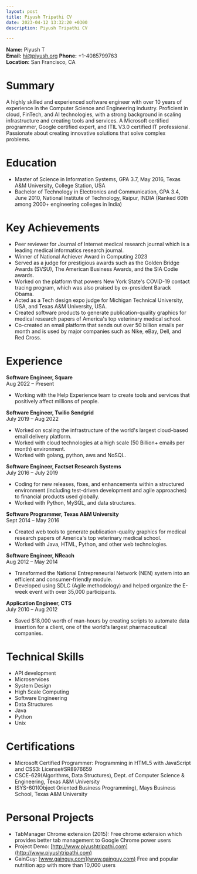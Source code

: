```yaml
---
layout: post
title: Piyush Tripathi CV
date: 2023-04-12 13:32:20 +0300
description: Piyush Tripathi CV

---
```



**Name:** Piyush T  
**Email:** hi@piyush.org
**Phone:** +1-4085799763  
**Location:** San Francisco, CA

# Summary
A highly skilled and experienced software engineer with over 10 years of experience in the Computer Science and Engineering industry. Proficient in cloud, FinTech, and AI technologies, with a strong background in scaling infrastructure and creating tools and services. A Microsoft certified programmer, Google certified expert, and ITIL V3.0 certified IT professional. Passionate about creating innovative solutions that solve complex problems.

# Education
- Master of Science in Information Systems, GPA 3.7, May 2016, Texas A&M University, College Station, USA
- Bachelor of Technology in Electronics and Communication, GPA 3.4, June 2010, National Institute of Technology, Raipur, INDIA (Ranked 60th among 2000+ engineering colleges in India)

# Key Achievements
- Peer reviewer for Journal of Internet medical research journal which is a leading medical informatics research journal.
- Winner of National Achiever Award in Computing 2023
- Served as a judge for prestigious awards such as the Golden Bridge Awards (SVSU), The American Business Awards, and the SIA Codie awards.
- Worked on the platform that powers New York State's COVID-19 contact tracing program, which was also praised by ex-president Barack Obama.
- Acted as a Tech design expo judge for Michigan Technical University, USA, and Texas A&M University, USA.
- Created software products to generate publication-quality graphics for medical research papers of America's top veterinary medical school.
- Co-created an email platform that sends out over 50 billion emails per month and is used by major companies such as Nike, eBay, Dell, and Red Cross.

# Experience

**Software Engineer, Square**  
Aug 2022 – Present

- Working with the Help Experience team to create tools and services that positively affect millions of people.

**Software Engineer, Twilio Sendgrid**  
July 2019 – Aug 2022

- Worked on scaling the infrastructure of the world's largest cloud-based email delivery platform.
- Worked with cloud technologies at a high scale (50 Billion+ emails per month) environment.
- Worked with golang, python, aws and NoSQL.

**Software Engineer, Factset Research Systems**  
July 2016 – July 2019

- Coding for new releases, fixes, and enhancements within a structured environment (including test-driven development and agile approaches) to financial products used globally.
- Worked with Python, MySQL, and data structures.

**Software Programmer, Texas A&M University**  
Sept 2014 – May 2016

- Created web tools to generate publication-quality graphics for medical research papers of America's top veterinary medical school.
- Worked with Java, HTML, Python, and other web technologies.

**Software Engineer, NReach**  
Aug 2012 – May 2014

- Transformed the National Entrepreneurial Network (NEN) system into an efficient and consumer-friendly module.
- Developed using SDLC (Agile methodology) and helped organize the E-week event with over 35,000 participants.

**Application Engineer, CTS**  
July 2010 – Aug 2012

- Saved $18,000 worth of man-hours by creating scripts to automate data insertion for a client, one of the world's largest pharmaceutical companies.

# Technical Skills

- API development
- Microservices
- System Design
- High Scale Computing
- Software Engineering
- Data Structures
- Java
- Python
- Unix

# Certifications

- Microsoft Certified Programmer: Programming in HTML5 with JavaScript and CSS3: License#SR8976659
- CSCE-629(Algorithms, Data Structures), Dept. of Computer Science & Engineering, Texas A&M University
- ISYS-601(Object Oriented Business Programming), Mays Business School, Texas A&M University

# Personal Projects

- TabManager Chrome extension (2015): Free chrome extension which provides better tab management to Google Chrome power users
- Project Demo: [http://www.piyushtripathi.com](http://www.piyushtripathi.com)
- GainGuy: [www.gainguy.com](www.gainguy.com) Free and popular nutrition app with more than 10,000 users

